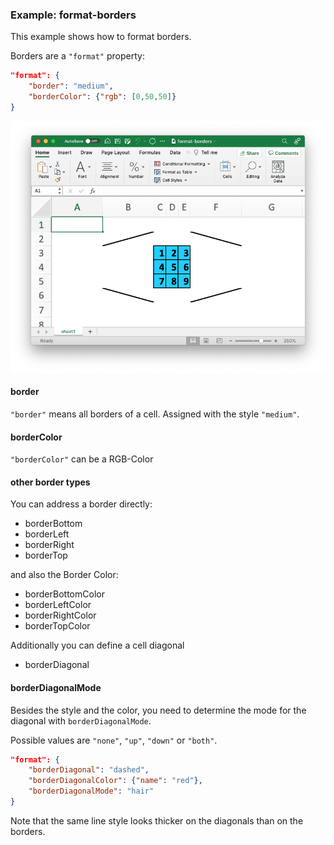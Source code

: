 ### Example: format-borders

This example shows how to format borders.

Borders are a `"format"` property:

```json
"format": {
	"border": "medium",
	"borderColor": {"rgb": [0,50,50]}
}
```
![Preview](Preview.png)

#### border

`"border"` means all borders of a cell. Assigned with the style `"medium"`.

#### borderColor

`"borderColor"` can be a RGB-Color

#### other border types

You can address a border directly:

* borderBottom
* borderLeft
* borderRight
* borderTop

and also the Border Color:

* borderBottomColor
* borderLeftColor
* borderRightColor
* borderTopColor

Additionally you can define a cell diagonal

* borderDiagonal

#### borderDiagonalMode

Besides the style and the color, you need to determine the mode for the diagonal with `borderDiagonalMode`.

Possible values are `"none"`, `"up"`, `"down"` or `"both"`.

```json
"format": {
	"borderDiagonal": "dashed",
	"borderDiagonalColor": {"name": "red"},
	"borderDiagonalMode": "hair"
}
```

Note that the same line style looks thicker on the diagonals than on the borders.

